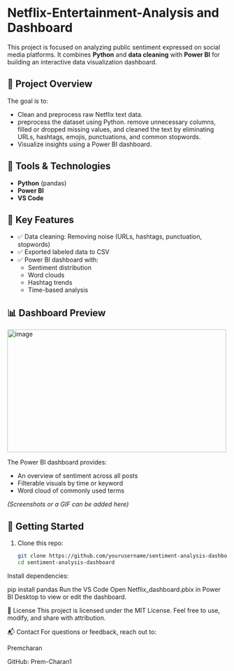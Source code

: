 # Netflix-Entertainment-Analysis and Dashboard

This project is focused on analyzing public sentiment expressed on social media platforms. It combines **Python**  and **data cleaning** with **Power BI** for building an interactive data visualization dashboard.

## 📌 Project Overview

The goal is to:
- Clean and preprocess raw Netflix text data.
- preprocess the dataset using Python. remove unnecessary columns, filled or dropped missing values, and cleaned the text by eliminating URLs, hashtags, emojis, punctuations, and common stopwords.
- Visualize insights using a Power BI dashboard.

## 🔧 Tools & Technologies

- **Python** (pandas)
- **Power BI**
- **VS Code**

## 🧠 Key Features

- ✅ Data cleaning: Removing noise (URLs, hashtags, punctuation, stopwords)
- ✅ Exported labeled data to CSV
- ✅ Power BI dashboard with:
  - Sentiment distribution
  - Word clouds
  - Hashtag trends
  - Time-based analysis

## 📊 Dashboard Preview
<img width="501" height="281" alt="image" src="https://github.com/user-attachments/assets/9df6d7d5-a6a9-4556-bea5-44159bf0aa59" />


The Power BI dashboard provides:
- An overview of sentiment across all posts
- Filterable visuals by time or keyword
- Word cloud of commonly used terms

*(Screenshots or a GIF can be added here)*

## 🏁 Getting Started

1. Clone this repo:
   ```bash
   git clone https://github.com/yourusername/sentiment-analysis-dashboard.git
   cd sentiment-analysis-dashboard
Install dependencies:

pip install pandas 
Run the VS Code
Open Netflix_dashboard.pbix in Power BI Desktop to view or edit the dashboard.

📜 License
This project is licensed under the MIT License. Feel free to use, modify, and share with attribution.

📬 Contact
For questions or feedback, reach out to:

Premcharan

GitHub: Prem-Charan1
